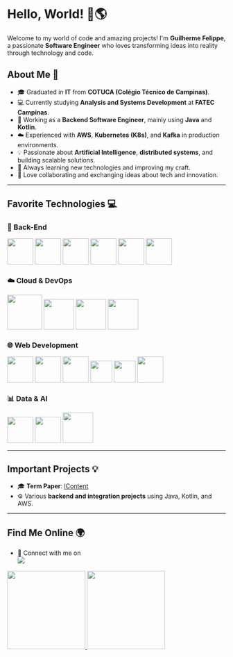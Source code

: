 # Hello, World! 👋🌎  

Welcome to my world of code and amazing projects! I'm **Guilherme Felippe**, a passionate **Software Engineer** who loves transforming ideas into reality through technology and code.  

## About Me 🚀  

- 🎓 Graduated in **IT** from **COTUCA (Colégio Técnico de Campinas)**.  
- 💻 Currently studying **Analysis and Systems Development** at **FATEC Campinas**.  
- 💼 Working as a **Backend Software Engineer**, mainly using **Java** and **Kotlin**.  
- ☁️ Experienced with **AWS**, **Kubernetes (K8s)**, and **Kafka** in production environments.  
- 💡 Passionate about **Artificial Intelligence**, **distributed systems**, and building scalable solutions.  
- 🧠 Always learning new technologies and improving my craft.  
- 🤝 Love collaborating and exchanging ideas about tech and innovation.  

---

## Favorite Technologies 💻  

### 🧩 Back-End  
<img src="https://cdn.jsdelivr.net/gh/devicons/devicon/icons/java/java-original.svg" width="60" height="60"/>  
<img src="https://cdn.jsdelivr.net/gh/devicons/devicon/icons/kotlin/kotlin-original.svg" width="60" height="60"/>  
<img src="https://cdn.jsdelivr.net/gh/devicons/devicon/icons/spring/spring-original-wordmark.svg" width="60" height="60"/>  
<img src="https://cdn.jsdelivr.net/gh/devicons/devicon/icons/nodejs/nodejs-original.svg" width="60" height="60"/>  
<img src="https://cdn.jsdelivr.net/gh/devicons/devicon/icons/mysql/mysql-original-wordmark.svg" width="60" height="60"/>  
<img src="https://cdn.jsdelivr.net/gh/devicons/devicon/icons/postgresql/postgresql-original.svg" width="60" height="60"/>  

### ☁️ Cloud & DevOps  
<img src="https://cdn.jsdelivr.net/gh/devicons/devicon/icons/amazonwebservices/amazonwebservices-original-wordmark.svg" width="80" height="80"/>  
<img src="https://cdn.jsdelivr.net/gh/devicons/devicon/icons/kubernetes/kubernetes-plain-wordmark.svg" width="70" height="70"/>  
<img src="https://cdn.jsdelivr.net/gh/devicons/devicon/icons/docker/docker-original-wordmark.svg" width="70" height="70"/>  
<img src="https://cdn.jsdelivr.net/gh/devicons/devicon/icons/apachekafka/apachekafka-original-wordmark.svg" width="70" height="70"/>  

### 🌐 Web Development  
<img src="https://cdn.jsdelivr.net/gh/devicons/devicon/icons/react/react-original-wordmark.svg" width="60" height="60"/>  
<img src="https://cdn.jsdelivr.net/gh/devicons/devicon/icons/typescript/typescript-original.svg" width="60" height="60"/>  
<img src="https://cdn.jsdelivr.net/gh/devicons/devicon/icons/javascript/javascript-original.svg" width="60" height="60"/>  
<img src="https://cdn.jsdelivr.net/gh/devicons/devicon/icons/html5/html5-original-wordmark.svg" width="50" height="50"/>  
<img src="https://cdn.jsdelivr.net/gh/devicons/devicon/icons/css3/css3-original.svg" width="50" height="50"/>  
<img src="https://cdn.jsdelivr.net/gh/devicons/devicon/icons/tailwindcss/tailwindcss-plain.svg" width="60" height="60"/>  

### 📊 Data & AI  
<img src="https://cdn.jsdelivr.net/gh/devicons/devicon/icons/python/python-original.svg" width="60" height="60"/>  
<img src="https://cdn.jsdelivr.net/gh/devicons/devicon/icons/pandas/pandas-original-wordmark.svg" width="60" height="60"/>  
<img src="https://cdn.jsdelivr.net/gh/devicons/devicon/icons/numpy/numpy-original-wordmark.svg" width="70" height="70"/>  

---

## Important Projects 💡  

- 🎓 **Term Paper**: [IContent](https://github.com/Joao2708-P/IContent)  
- ⚙️ Various **backend and integration projects** using Java, Kotlin, and AWS.  

---

## Find Me Online 🌍  

- 💼 Connect with me on  
  <a href="https://www.linkedin.com/in/guilherme-felippe-de-campos-a5a551288" target="_blank"><img loading="lazy" src="https://img.shields.io/badge/-LinkedIn-%230077B5?style=for-the-badge&logo=linkedin&logoColor=white"></a>  

<div>
<a href="https://github.com/guifelippe">
<img loading="lazy" height="180em" src="https://github-readme-stats.vercel.app/api/top-langs/?username=guifelippe&layout=compact&langs_count=7&theme=dracula"/>
<img loading="lazy" height="180em" src="https://github-readme-stats.vercel.app/api?username=guifelippe&show_icons=true&theme=dracula&include_all_commits=true&count_private=true"/>
</div>
